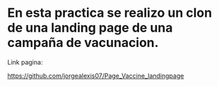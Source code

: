 # En esta practica se realizo un clon de una landing page de una campaña de vacunacion.

Link pagina:

https://github.com/jorgealexis07/Page_Vaccine_landingpage

